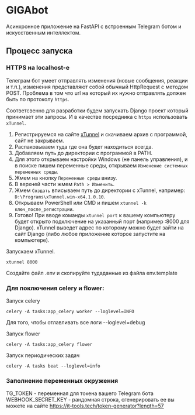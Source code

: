 # GIGAbot

Асинхронное приложение на FastAPI с встроенным Telegram ботом и искусственным интеллектом.

## Процесс запуска

### HTTPS на localhost-е

Телеграм бот умеет отправлять изменения (новые сообщения, реакции и т.п.), изменения представляют собой обычный HttpRequest с методом POST. Проблема в том что url на который их нужно отправлять должен быть по протоколу `https`.

Соответсвенно для разработки будем запускать Django проект который принимает эти запросы. И в качестве посредника с `https` использовать `xTunnel`.

1. Регистрируемся на сайте [xTunnel](https://xtunnel.ru/) и скачиваем архив с программой, сайт не закрываем.
2. Распаковываем туда где она будет находиться всегда.
3. Добавляем путь до директории с программой в PATH.
4. Для этого открываем настройки Windows (не панель управления), и в поиске пишем переменные среды, открываем `Изменение системных переменных среды`.
5. Жмем на кнопку `Переменные среды` внизу.
6. В верхней части жмем `Path > Изменить`.
7. Жмем `Создать` вписываем путь до директории с xTunnel, например: `D:\Programs\xTunnel.win-x64.1.0.10`.
8. Открываем PowerShell или CMD и пишем `xtunnel -k ключ_после_регистрации`.
9. Готово! При вводе команды `xtunnel port` к вашему компьютеру будет открыто подключение на указанный порт (например :8000 для Django). xTunnel выведет адрес по которому можно будет зайти на сайт Django (либо любое приложение которое запустите на компьютере).

Запускаем xTunnel.

```
xtunnel 8000
```

Создайте файл .env и скопируйте тудаданные из файла env.template

### Для поключения celery и flower:
Запуск celery
```
celery -A tasks:app_celery worker --loglevel=INFO
```
Для того, чтобы отлавливать все логи --loglevel=debug

Запуск flower 
```
celery -A tasks:app_celery flower
```
Запуск периодических задач
```
celery -A tasks beat --loglevel=info
```


### Заполнение переменных окружения
TG_TOKEN - переменная для токена вашего Telegram бота
WEBHOOK_SECRET_KEY - рандомная строка, сгенерировать ее вы можете на сайте https://it-tools.tech/token-generator?length=57

